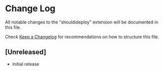# Change Log

All notable changes to the "shouldideploy" extension will be documented in this file.

Check [Keep a Changelog](http://keepachangelog.com/) for recommendations on how to structure this file.

## [Unreleased]

- Initial release